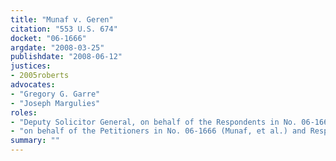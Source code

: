 ```yaml
---
title: "Munaf v. Geren"
citation: "553 U.S. 674"
docket: "06-1666"
argdate: "2008-03-25"
publishdate: "2008-06-12"
justices:
- 2005roberts
advocates:
- "Gregory G. Garre"
- "Joseph Margulies"
roles:
- "Deputy Solicitor General, on behalf of the Respondents in No. 06-1666 and Petitioners in No. 07-394 (Pete Geren, Secretary of the Army, et al.)"
- "on behalf of the Petitioners in No. 06-1666 (Munaf, et al.) and Respondents in No. 07-394 (Omar)"
summary: ""
---
```


